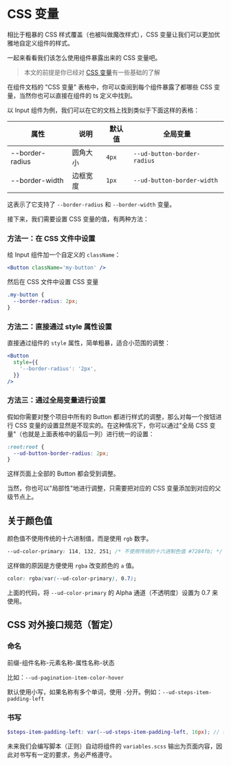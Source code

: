 # CSS 变量

相比于粗暴的 CSS 样式覆盖（也被叫做魔改样式），CSS 变量让我们可以更加优雅地自定义组件的样式。

一起来看看我们该怎么使用组件暴露出来的 CSS 变量吧。

> 本文的前提是你已经对 [CSS 变量](https://developer.mozilla.org/zh-CN/docs/Web/CSS/Using_CSS_custom_properties)有一些基础的了解

在组件文档的 "CSS 变量" 表格中，你可以查阅到每个组件暴露了都哪些 CSS 变量，当然你也可以直接在组件的 ts 定义中找到。

以 Input 组件为例，我们可以在它的文档上找到类似于下面这样的表格：

| 属性            | 说明     | 默认值 | 全局变量                    |
| --------------- | -------- | ------ | --------------------------- |
| --border-radius | 圆角大小 | `4px`  | `--ud-button-border-radius` |
| --border-width  | 边框宽度 | `1px`  | `--ud-button-border-width`  |

这表示了它支持了 `--border-radius` 和 `--border-width` 变量。

接下来，我们需要设置 CSS 变量的值，有两种方法：

### 方法一：在 CSS 文件中设置

给 Input 组件加一个自定义的 `className`：

```jsx
<Button className='my-button' />
```

然后在 CSS 文件中设置 CSS 变量

```css
.my-button {
  --border-radius: 2px;
}
```

### 方法二：直接通过 style 属性设置

直接通过组件的 `style` 属性，简单粗暴，适合小范围的调整：

```jsx
<Button
  style={{
    '--border-radius': '2px',
  }}
/>
```

### 方法三：通过全局变量进行设置

假如你需要对整个项目中所有的 Button 都进行样式的调整，那么对每一个按钮进行 CSS 变量的设置显然是不现实的。在这种情况下，你可以通过"全局 CSS 变量"（也就是上面表格中的最后一列）进行统一的设置：

```css
:root:root {
  --ud-button-border-radius: 2px;
}
```

这样页面上全部的 Button 都会受到调整。

当然，你也可以"局部性"地进行调整，只需要把对应的 CSS 变量添加到对应的父级节点上。

## 关于颜色值

颜色值不使用传统的十六进制值，而是使用 `rgb` 数字。

```css
--ud-color-primary: 114, 132, 251; /* 不使用传统的十六进制色值 #7284fb; */
```

这样做的原因是方便使用 `rgba` 改变颜色的 `a` 值。

```css
color: rgba(var(--ud-color-primary), 0.7);
```

上面的代码，将 `--ud-color-primary` 的 Alpha 通道（不透明度）设置为 0.7 来使用。

## CSS 对外接口规范（暂定）

### 命名

前缀-组件名称-元素名称-属性名称-状态

比如：`--ud-pagination-item-color-hover`

默认使用小写，如果名称有多个单词，使用 `-`分开。例如：`--ud-steps-item-padding-left`

### 书写

```scss
$steps-item-padding-left: var(--ud-steps-item-padding-left, 16px); // 步骤条左侧内边距
```

未来我们会编写脚本（正则）自动将组件的 `variables.scss` 输出为页面内容，因此对书写有一定的要求，务必严格遵守。
